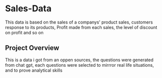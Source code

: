 # Sales-Data
This data is based on the sales of a companys' product sales, customers response to its products, Profit made from each sales, the level of discount on profit and so on

## Project Overview
This is a data i got from an oppen sources, the questions were generated from chat gpt, each questions were selected to mirrror real life situations, and to prove analytical skills
